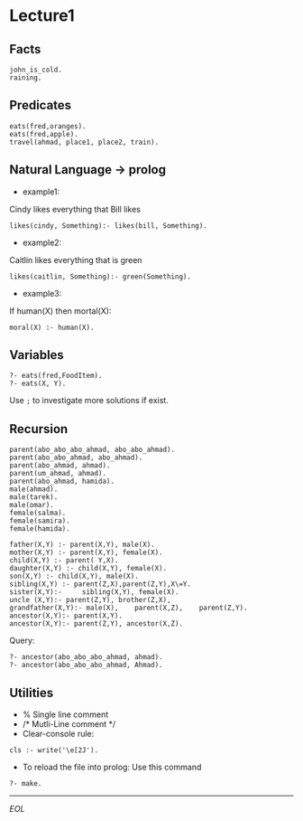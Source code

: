 # Lecture1


## Facts

    john_is_cold.
    raining.


## Predicates

    eats(fred,oranges).
    eats(fred,apple).
    travel(ahmad, place1, place2, train).


## Natural Language -> prolog


- example1:

Cindy likes everything that Bill likes

    likes(cindy, Something):- likes(bill, Something).

- example2:

Caitlin likes everything that is green

    likes(caitlin, Something):- green(Something).

- example3:

If human(X) then mortal(X):

    moral(X) :- human(X).


## Variables
    ?- eats(fred,FoodItem). 
    ?- eats(X, Y).

Use `;` to investigate more solutions if exist.

## Recursion

```
parent(abo_abo_abo_ahmad, abo_abo_ahmad).
parent(abo_abo_ahmad, abo_ahmad).
parent(abo_ahmad, ahmad).
parent(um_ahmad, ahmad).
parent(abo_ahmad, hamida).
male(ahmad).
male(tarek).
male(omar).
female(salma).
female(samira).
female(hamida).

father(X,Y) :- parent(X,Y), male(X).
mother(X,Y) :- parent(X,Y), female(X).
child(X,Y) :- parent( Y,X).
daughter(X,Y) :- child(X,Y), female(X).
son(X,Y) :- child(X,Y), male(X).
sibling(X,Y) :- parent(Z,X),parent(Z,Y),X\=Y.
sister(X,Y):-     sibling(X,Y), female(X).
uncle (X,Y):- parent(Z,Y), brother(Z,X),
grandfather(X,Y):- male(X),    parent(X,Z),    parent(Z,Y).
ancestor(X,Y):- parent(X,Y).
ancestor(X,Y):- parent(Z,Y), ancestor(X,Z).
```
Query:

```
?- ancestor(abo_abo_abo_ahmad, ahmad).
?- ancestor(abo_abo_abo_ahmad, Ahmad).
```

## Utilities

- % Single line comment 
- /* Mutli-Line comment */
- Clear-console rule:

```
cls :- write('\e[2J').
```
- To reload the file into prolog: Use this command
```
?- make.
```

__________
*EOL*